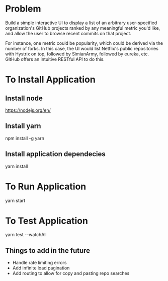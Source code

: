 # Problem
Build a simple interactive UI to display a list of an arbitrary user-specified organization's GitHub projects ranked by any meaningful metric you'd like, and allow the user to browse recent commits on that project. 

For instance, one metric could be popularity, which could be derived via the number of forks. In this case, the UI would list Netflix's public repositories with Hystrix on top, followed by SimianArmy, followed by eureka, etc. GitHub offers an intuitive RESTful API to do this.

# To Install Application
## Install node
https://nodejs.org/en/
## Install yarn
npm install -g yarn
## Install application dependecies
yarn install

# To Run Application
yarn start

# To Test Application
yarn test --watchAll

## Things to add in the future
- Handle rate limiting errors
- Add infinite load pagination
- Add routing to allow for copy and pasting repo searches

